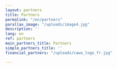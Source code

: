 ```yaml
---
layout: partners
title: Partners
permalink: "/en/partners"
parallax_image: "/uploads/image4.jpg"
description: ''
lang: en
ref: partners
main_partners_title: Partners
simple_partners_title: ''
financial_partners: "/uploads/cawa_logo_fr.jpg"

---
```

